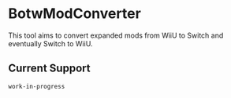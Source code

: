 # BotwModConverter

This tool aims to convert expanded mods from WiiU to Switch and eventually Switch to WiiU.

## Current Support

```
work-in-progress
```